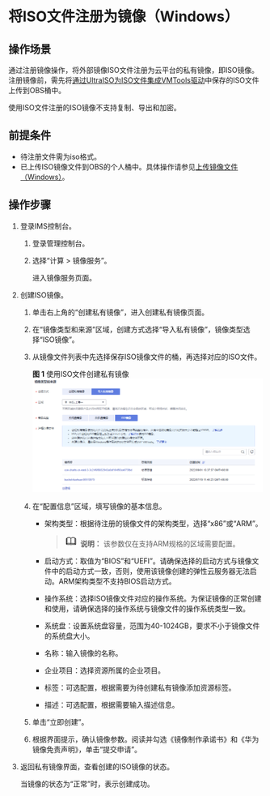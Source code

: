 # 将ISO文件注册为镜像（Windows）<a name="ims_01_0222"></a>

## 操作场景<a name="section18377204810466"></a>

通过注册镜像操作，将外部镜像ISO文件注册为云平台的私有镜像，即ISO镜像。注册镜像前，需先将[通过UltraISO为ISO文件集成VMTools驱动](通过UltraISO为ISO文件集成VMTools驱动.md)中保存的ISO文件上传到OBS桶中。

使用ISO文件注册的ISO镜像不支持复制、导出和加密。

## 前提条件<a name="section17422105044419"></a>

-   待注册文件需为iso格式。
-   已上传ISO镜像文件到OBS的个人桶中。具体操作请参见[上传镜像文件（Windows）](上传镜像文件（Windows）.md)。

## 操作步骤<a name="section1187881134917"></a>

1.  登录IMS控制台。
    1.  登录管理控制台。
    2.  选择“计算 \> 镜像服务”。

        进入镜像服务页面。

2.  创建ISO镜像。
    1.  单击右上角的“创建私有镜像”，进入创建私有镜像页面。
    2.  在“镜像类型和来源”区域，创建方式选择“导入私有镜像”，镜像类型选择“ISO镜像”。
    3.  从镜像文件列表中先选择保存ISO镜像文件的桶，再选择对应的ISO文件。

        **图 1**  使用ISO文件创建私有镜像<a name="fig826049195018"></a>  
        ![](figures/使用ISO文件创建私有镜像.png "使用ISO文件创建私有镜像")

    4.  在“配置信息”区域，填写镜像的基本信息。
        -   架构类型：根据待注册的镜像文件的架构类型，选择“x86”或“ARM”。

            >![](public_sys-resources/icon-note.gif) **说明：** 
            >该参数仅在支持ARM规格的区域需要配置。

        -   启动方式：取值为“BIOS”和“UEFI”。请确保选择的启动方式与镜像文件中的启动方式一致，否则，使用该镜像创建的弹性云服务器无法启动。ARM架构类型不支持BIOS启动方式。
        -   操作系统：选择ISO镜像文件对应的操作系统。为保证镜像的正常创建和使用，请确保选择的操作系统与镜像文件的操作系统类型一致。
        -   系统盘：设置系统盘容量，范围为40-1024GB，要求不小于镜像文件的系统盘大小。
        -   名称：输入镜像的名称。
        -   企业项目：选择资源所属的企业项目。
        -   标签：可选配置，根据需要为待创建私有镜像添加资源标签。
        -   描述：可选配置，根据需要输入描述信息。

    5.  单击“立即创建”。
    6.  根据界面提示，确认镜像参数。阅读并勾选《镜像制作承诺书》和《华为镜像免责声明》，单击“提交申请”。

3.  返回私有镜像界面，查看创建的ISO镜像的状态。

    当镜像的状态为“正常”时，表示创建成功。


